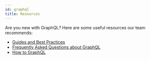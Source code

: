 ```yaml
---
id: graphql
title: Resources
---
```


Are you new with GraphQL? Here are some useful resources our team recommends:

- [Guides and Best Practices](https://www.graphql.com/guides/)
- [Frequently Asked Questions about GraphQL](https://graphql.org/faq/)
- [How to GraphQL](https://www.howtographql.com/)
